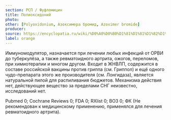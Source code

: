 ```yaml
---
section: РСП / Фуфломицин
title: Полиоксидоний
photo:
other: [Polyoxidonium, Азоксимера бромид, Azoximer bromide]
producer:
source: https://encyclopatia.ru/wiki/%D0%A0%D0%B0%D1%81%D1%81%D1%82%D1%80%D0%B5%D0%BB%D1%8C%D0%BD%D1%8B%D0%B9_%D1%81%D0%BF%D0%B8%D1%81%D0%BE%D0%BA_%D0%BF%D1%80%D0%B5%D0%BF%D0%B0%D1%80%D0%B0%D1%82%D0%BE%D0%B2
label: orange
---
```


Иммуномодулятор, назначается при лечении любых инфекций от ОРВИ до туберкулёза, а также ревматоидного артрита, ожогов, переломов, при химиотерапии и многом другом. Входит в ЖНВЛП, содержится в составе российской вакцины против гриппа (см. Гриппол) и ещё одного чудо-препарата этого же производителя (см. Лонгидаза), является натуральной пилой для распиливания бюджетов. Механизма действия нет, действующее вещество за пределами СНГ неизвестно, исследований нет.

Pubmed 0; Cochrane Reviews 0; FDA 0; RXlist 0; ВОЗ 0; ФК (Не рекомендован к медицинскому применению, применялся для лечения ревматоидного артрита).
